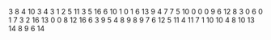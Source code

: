 3
8
4
10
3
4
3
1
2
5
11
3
5
16
6
10
1
0
1
6
13
9
4
7
7
5
10
0
0
0
9
6
12
8
3
0
6
0
1
7
3
2
16
13
0
0
8
12
16
6
3
9
5
4
8
9
8
9
7
6
12
5
11
4
11
7
1
10
10
4
8
10
13
14
8
9
6
14
